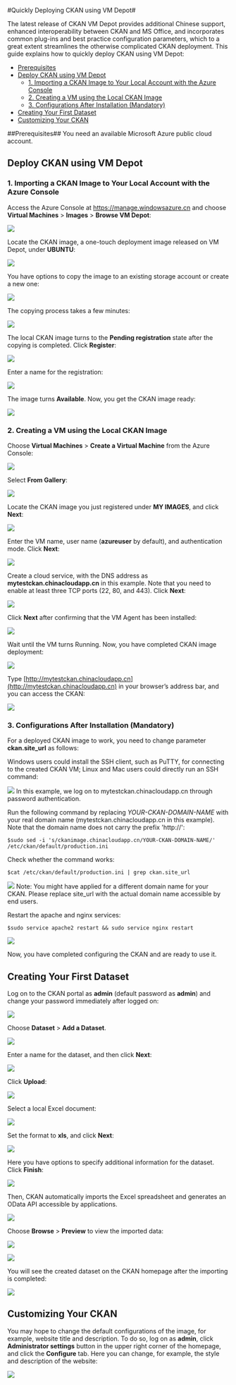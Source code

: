 #Quickly Deploying CKAN using VM Depot#

The latest release of CKAN VM Depot provides additional Chinese support, enhanced interoperability between CKAN and MS Office, and incorporates common plug-ins and best practice configuration parameters, which to a great extent streamlines the otherwise complicated CKAN deployment. This guide explains how to quickly deploy CKAN using VM Depot:

- [Prerequisites](#id_1)
- [Deploy CKAN using VM Depot](#id_2)
	- [1. Importing a CKAN Image to Your Local Account with the Azure Console](#id_2_1)
	- [2. Creating a VM using the Local CKAN Image](#id_2_2)
	- [3. Configurations After Installation (Mandatory)](#id_2_3)
- [Creating Your First Dataset](#id_3)
- [Customizing Your CKAN](#id_4)



##<a name='id_1'></a>Prerequisites##
You need an available Microsoft Azure public cloud account.

## <a name='id_2'></a>Deploy CKAN using VM Depot ##
### <a name='id_2_1'></a>1. Importing a CKAN Image to Your Local Account with the Azure Console ###

Access the Azure Console at https://manage.windowsazure.cn and choose **Virtual Machines** > **Images** > **Browse VM Depot**:

![](https://raw.githubusercontent.com/msopentechcn/docs/master/images/1.PNG)

Locate the CKAN image, a one-touch deployment image released on VM Depot, under **UBUNTU**:

![](https://raw.githubusercontent.com/msopentechcn/docs/master/images/2.PNG)

You have options to copy the image to an existing storage account or create a new one:

![](https://raw.githubusercontent.com/msopentechcn/docs/master/images/3.PNG)

The copying process takes a few minutes:

![](https://raw.githubusercontent.com/msopentechcn/docs/master/images/4.PNG)

The local CKAN image turns to the **Pending registration** state after the copying is completed. Click **Register**:

![](https://raw.githubusercontent.com/msopentechcn/docs/master/images/6.PNG)

Enter a name for the registration:

![](https://raw.githubusercontent.com/msopentechcn/docs/master/images/7.PNG)

The image turns **Available**. Now, you get the CKAN image ready:

![](https://raw.githubusercontent.com/msopentechcn/docs/master/images/8.PNG)

### <a name='id_2_2'></a>2. Creating a VM using the Local CKAN Image ###
Choose **Virtual Machines** > **Create a Virtual Machine** from the Azure Console:

![](https://raw.githubusercontent.com/msopentechcn/docs/master/images/9.PNG)

Select **From Gallery**:

![](https://raw.githubusercontent.com/msopentechcn/docs/master/images/10.PNG)

Locate the CKAN image you just registered under **MY IMAGES**, and click 
**Next**:

![](https://raw.githubusercontent.com/msopentechcn/docs/master/images/11.PNG)

Enter the VM name, user name (**azureuser** by default), and authentication mode. Click **Next**:

![](https://raw.githubusercontent.com/msopentechcn/docs/master/images/12.PNG)

Create a cloud service, with the DNS address as **mytestckan.chinacloudapp.cn** in this example. 
Note that you need to enable at least three TCP ports (22, 80, and 443). Click **Next**:

![](https://raw.githubusercontent.com/msopentechcn/docs/master/images/13.PNG)

Click **Next** after confirming that the VM Agent has been installed:

![](https://raw.githubusercontent.com/msopentechcn/docs/master/images/14.PNG)

Wait until the VM turns Running. Now, you have completed CKAN image deployment:

![](https://raw.githubusercontent.com/msopentechcn/docs/master/images/15.PNG)

Type [http://mytestckan.chinacloudapp.cn](http://mytestckan.chinacloudapp.cn) in your browser’s address bar, and you can access the CKAN:

![](https://raw.githubusercontent.com/msopentechcn/docs/master/images/16.PNG)

### <a name='id_2_3'></a>3. Configurations After Installation (Mandatory) ###
For a deployed CKAN image to work, you need to change parameter **ckan.site_url** as follows:

Windows users could install the SSH client, such as PuTTY, for connecting to the created CKAN VM; Linux and Mac users could directly run an SSH command:

![](https://raw.githubusercontent.com/msopentechcn/docs/master/images/18.PNG)
In this example, we log on to mytestckan.chinacloudapp.cn through password authentication.

Run the following command by replacing *YOUR-CKAN-DOMAIN-NAME* with your real domain name (mytestckan.chinacloudapp.cn in this example). 
Note that the domain name does not carry the prefix 'http://':

`$sudo sed -i 's/ckanimage.chinacloudapp.cn/YOUR-CKAN-DOMAIN-NAME/' /etc/ckan/default/production.ini`

Check whether the command works:

`$cat /etc/ckan/default/production.ini | grep ckan.site_url`


![](https://raw.githubusercontent.com/msopentechcn/docs/master/images/19.PNG)
Note: You might have applied for a different domain name for your CKAN. Please replace site_url with the actual domain name accessible by end users.

Restart the apache and nginx services:

`$sudo service apache2 restart && sudo service nginx restart`


![](https://raw.githubusercontent.com/msopentechcn/docs/master/images/20.PNG)

Now, you have completed configuring the CKAN and are ready to use it.


## <a name='id_3'></a>Creating Your First Dataset ##
Log on to the CKAN portal as **admin** (default password as **admin**) and change your password immediately after logged on:

![](https://raw.githubusercontent.com/msopentechcn/docs/master/images/16.PNG)

Choose **Dataset** > **Add a Dataset**.

![](https://raw.githubusercontent.com/msopentechcn/docs/master/images/17.PNG)

Enter a name for the dataset, and then click **Next**:

![](https://raw.githubusercontent.com/msopentechcn/docs/master/images/21.PNG)

Click **Upload**:

![](https://raw.githubusercontent.com/msopentechcn/docs/master/images/22.PNG)

Select a local Excel document:

![](https://raw.githubusercontent.com/msopentechcn/docs/master/images/23.PNG)

Set the format to **xls**, and click **Next**:

![](https://raw.githubusercontent.com/msopentechcn/docs/master/images/24.PNG)

Here you have options to specify additional information for the dataset. Click **Finish**:

![](https://raw.githubusercontent.com/msopentechcn/docs/master/images/25.PNG)

Then, CKAN automatically imports the Excel spreadsheet and generates an OData API accessible by applications.

![](https://raw.githubusercontent.com/msopentechcn/docs/master/images/26.PNG)

Choose **Browse** > **Preview** to view the imported data:

![](https://raw.githubusercontent.com/msopentechcn/docs/master/images/27.PNG)

![](https://raw.githubusercontent.com/msopentechcn/docs/master/images/28.PNG)

You will see the created dataset on the CKAN homepage after the importing is completed:

![](https://raw.githubusercontent.com/msopentechcn/docs/master/images/29.PNG)


## <a name='id_4'></a>Customizing Your CKAN ###
You may hope to change the default configurations of the image, for example, website title and description. 
To do so, log on as **admin**, click **Administrator settings** button in the upper right corner of the homepage, 
and click the **Configure** tab. Here you can change, for example, the style and description of the website:

![](https://raw.githubusercontent.com/msopentechcn/docs/master/images/30.PNG)